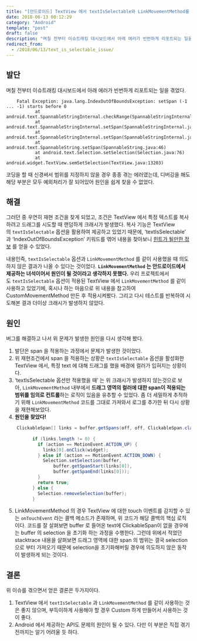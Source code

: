 ```yaml
---
title: "[안드로이드] TextView 에서 textIsSelectable와 LinkMovementMethod를 같이 사용할때 발생하는 이슈"
date: 2018-06-13 00:12:29
category: "Android"
template: "post"
draft: false
description: "며칠 전부터 이슈트래킹 대시보드에서 아래 에러가 빈번하게 리포트되는 일을 겪었다."
redirect_from:
  - /2018/06/13/text_is_selectable_issue/
---
```


## 발단

며칠 전부터 이슈트래킹 대시보드에서 아래 에러가 빈번하게 리포트되는 일을 겪었다.
```
    Fatal Exception: java.lang.IndexOutOfBoundsException: setSpan (-1 ... -1) starts before 0
           at android.text.SpannableStringInternal.checkRange(SpannableStringInternal.java:442)
           at android.text.SpannableStringInternal.setSpan(SpannableStringInternal.java:163)
           at android.text.SpannableStringInternal.setSpan(SpannableStringInternal.java:152)
           at android.text.SpannableString.setSpan(SpannableString.java:46)
           at android.text.Selection.setSelection(Selection.java:76)
           at android.widget.TextView.semSetSelection(TextView.java:13203)
```
코딩을 할 때 신경써서 범위를 지정하지 않을 경우 종종 겪는 에러였는데, 디버깅을 해도 해당 부분은 모두 예외처리가 잘 되어있어 원인을 쉽게 찾을 수 없었다.

## 해결

그러던 중 우연히 재현 조건을 찾게 되었고, 조건은 TextView 에서 특정 텍스트를 복사하려고 드래그를 시도할 때 랜덤하게 크래시가 발생했다. 복사 기능은 TextView 의 `textIsSelectable` 옵션을 활용하여 제공하고 있었기 때문에, ‘textIsSelectable’ 과 ‘IndexOutOfBoundsException’ 키워드를 엮어 내용을 찾아보니 [힌트가 될만한 정보](https://stackoverflow.com/questions/15836306/can-a-textview-be-selectable-and-contain-links) 를 얻을 수 있었다.

내용인즉, `textIsSelectable` 옵션과 `LinkMovementMethod` 를 같이 사용했을 때 의도하지 않은 결과가 나올 수 있다는 것이었다. **`LinkMovementMethod` 는 안드로이드에서 제공하는 녀석이어서 원인이 될 것이라고 생각하지 못했다.** 우리 프로젝트에서도 `textIsSelectable` 옵션이 적용된 TextView 에서 `LinkMovementMethod` 를 같이 사용하고 있었기에, 혹시나 하는 마음으로 위 내용을 참고하여 CustomMovementMethod 만든 후 적용시켜봤다. 그리고 다시 테스트를 반복하여 시도해본 결과 더이상 크래시가 발생하지 않았다.
## 원인

버그를 해결하고 나서 위 문제가 발생한 원인을 다시 생각해 봤다.

1. 발단은 span 을 적용하는 과정에서 문제가 발생한 것이었다.
2. 위 재현조건에서 span 을 적용하는 상황은 `textIsSelectable` 옵션을 활성화한 TextView 에서, 특정 text 에 대해 드래그를 했을 배경에 컬러가 입혀지는 상황이다.
3. ‘textIsSelectable 옵션만 적용했을 때’ 는 위 크래시가 발생하지 않는것으로 보아, `LinkMovementMethod` 내부에서 **드래그 영역의 컬러에 대한 span이 적용되는 범위를 임의로 컨트롤**하는 로직이 있음을 유추할 수 있었다. 좀 더 세밀하게 추적하기 위해 `LinkMovementMethod` 코드를 그대로 가져와서 로그를 추가한 뒤 다시 상황을 재현해보았다.
4. **원인을 찾았다!**

```java
    ClickableSpan[] links = buffer.getSpans(off, off, ClickableSpan.class);
    
          if (links.length != 0) {
            if (action == MotionEvent.ACTION_UP) {
              links[0].onClick(widget);
            } else if (action == MotionEvent.ACTION_DOWN) {
              Selection.setSelection(buffer,
                  buffer.getSpanStart(links[0]),
                  buffer.getSpanEnd(links[0]));
            }
            return true;
          } else {
            Selection.removeSelection(buffer);
          }
```
    
5. LinkMovementMethod 의 경우 TextView 에 대한 touch 이벤트를 감지할 수 있는 `onTouchEvent` 라는 콜백 메소드가 존재하며, 위 코드가 해당 콜백의 핵심 로직이다. 코드를 잘 살펴보면 buffer 로 들어온 text에 ClickableSpan이 없을 경우에는 buffer 의 selection 을 초기화 하는 과정을 수행한다. 그런데 위에서 적었던 stacktrace 내용을 살펴보면 드래그 영역에 대한 span 의 범위는 결국 selection 으로 부터 가져오기 때문에 selection을 초기화해버릴 경우에 의도하지 않은 동작이 발생하게 되는 것이다.

## 결론

위 이슈를 겪으면서 얻은 결론은 두가지이다.

1. TextView 에서 `textIsSelectable` 과 `LinkMovementMethod` 를 같이 사용하는 것은 좋지 않으며, 부득이하게 사용해야 할 경우 Custom 하게 만들어서 사용하는 것이 좋다.
2. Android 에서 제공하는 API도 문제의 원인이 될 수 있다. 다만 이 부분은 직접 겪기전까지는 알기 어려울 듯 하다.